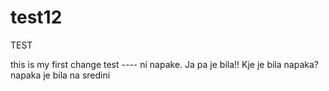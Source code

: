 # test12
TEST

this is my first change test ---- ni napake. Ja pa je bila!!
Kje je bila napaka? napaka je bila na sredini

